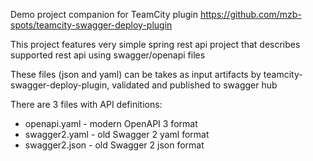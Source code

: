 Demo project companion for TeamCity plugin https://github.com/mzb-spots/teamcity-swagger-deploy-plugin

This project features very simple spring rest api project that describes supported rest api using swagger/openapi files

These files (json and yaml) can be takes as input artifacts by teamcity-swagger-deploy-plugin, validated and published to swagger hub

There are 3 files with API definitions:

* openapi.yaml - modern OpenAPI 3 format
* swagger2.yaml - old Swagger 2 yaml format
* swagger2.json - old Swagger 2 json format
      